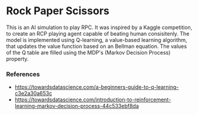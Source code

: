 # Rock Paper Scissors
This is an AI simulation to play RPC. It was inspired by a Kaggle competition, to create an RCP playing agent capable of beating human consisitenly.
The model is implemented using Q-learning, a value-based learning algorithm, that updates the value function based on an Bellman equation. The values of the Q table are filled using the MDP's (Markov Decision Process) property. 
### References
* https://towardsdatascience.com/a-beginners-guide-to-q-learning-c3e2a30a653c
* https://towardsdatascience.com/introduction-to-reinforcement-learning-markov-decision-process-44c533ebf8da
